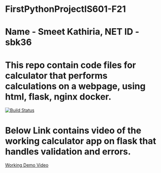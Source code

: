 # FirstPythonProjectIS601-F21
# Name - Smeet Kathiria, NET ID -sbk36
# This repo contain code files for calculator that performs calculations on a webpage, using html, flask, nginx docker.

[![Build Status](https://app.travis-ci.com/sbk36/FirstPythonProjectIS218-F21.svg?branch=calc_file_handling_SK)](https://app.travis-ci.com/sbk36/FirstPythonProjectIS218-F21)



# Below Link contains video of the working calculator app on flask that handles validation and errors.
[Working Demo Video](https://njit0-my.sharepoint.com/personal/sbk36_njit_edu/_layouts/15/onedrive.aspx?id=%2Fpersonal%2Fsbk36%5Fnjit%5Fedu%2FDocuments%2FCalculator%5Fflask%2Emov&parent=%2Fpersonal%2Fsbk36%5Fnjit%5Fedu%2FDocuments)

